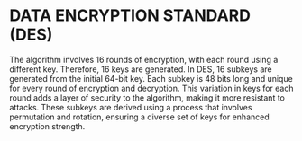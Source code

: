 # DATA ENCRYPTION STANDARD (DES)
The algorithm involves 16 rounds of encryption, with each round using a different key. Therefore, 16 keys are generated. In DES, 16 subkeys are generated from the initial 64-bit key. Each subkey is 48 bits long and unique for every round of encryption and decryption. This variation in keys for each round adds a layer of security to the algorithm, making it more resistant to attacks. These subkeys are derived using a process that involves permutation and rotation, ensuring a diverse set of keys for enhanced encryption strength.

